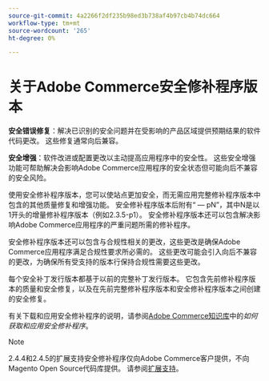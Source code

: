 ```yaml
---
source-git-commit: 4a2266f2df235b98ed3b738af4b97cb4b74dc664
workflow-type: tm+mt
source-wordcount: '265'
ht-degree: 0%

---
```

# 关于Adobe Commerce安全修补程序版本

**安全错误修复**：解决已识别的安全问题并在受影响的产品区域提供预期结果的软件代码更改。 这些修复通常向后兼容。

**安全增强**：软件改进或配置更改以主动提高应用程序中的安全性。 这些安全增强功能可帮助解决会影响Adobe Commerce应用程序的安全状态但可能向后不兼容的安全风险。

使用安全修补程序版本，您可以使站点更加安全，而无需应用完整修补程序版本中包含的其他质量修复和增强功能。 安全修补程序版本后附有“ — pN”，其中N是以1开头的增量修补程序版本（例如2.3.5-p1）。 安全修补程序版本还可以包含解决影响Adobe Commerce应用程序的严重问题所需的修补程序。

安全修补程序版本还可以包含与合规性相关的更改，这些更改是确保Adobe Commerce应用程序满足合规性要求所必需的。 这些更改可能会引入向后不兼容的更改，为确保所有受支持的版本行保持合规性需要这些更改。

每个安全补丁发行版本都基于以前的完整补丁发行版本。 它包含先前修补程序版本的质量和安全修复，以及在先前完整修补程序版本和安全修补程序版本之间创建的安全修复。

有关下载和应用安全修补程序的说明，请参阅[Adobe Commerce知识库](https://experienceleague.adobe.com/en/docs/commerce-knowledge-base/kb/how-to/how-to-obtain-and-apply-security-patches)中的&#x200B;_如何获取和应用安全修补程序_。

>[!NOTE]
>
>2.4.4和2.4.5的扩展支持安全修补程序仅向Adobe Commerce客户提供，不向Magento Open Source代码库提供。 请参阅[扩展支持](https://experienceleague.adobe.com/en/docs/commerce-operations/release/planning/lifecycle-policy#extended-support)。
